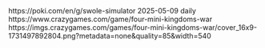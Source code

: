 <url>
    <loc>https://poki.com/en/g/swole-simulator</loc>
    <lastmod>2025-05-09</lastmod>
    <changefreq>daily</changefreq>
</url>

<url>
    <loc>https://www.crazygames.com/game/four-mini-kingdoms-war</loc>
    <image:image>
      <image:loc>https://imgs.crazygames.com/games/four-mini-kingdoms-war/cover_16x9-1731497892804.png?metadata=none&amp;quality=85&amp;width=540</image:loc>
    </image:image>
    <xhtml:link hreflang="ar" href="https://ar.crazygames.com/game/four-mini-kingdoms-war" rel="alternate"/>
    <xhtml:link hreflang="cs" href="https://www.crazygames.cz/hra/four-mini-kingdoms-war" rel="alternate"/>
    <xhtml:link hreflang="da" href="https://www.crazygames.com/dk/spil/four-mini-kingdoms-war" rel="alternate"/>
    <xhtml:link hreflang="de" href="https://de.crazygames.com/spiele/four-mini-kingdoms-war" rel="alternate"/>
    <xhtml:link hreflang="el" href="https://gr.crazygames.com/paixnidi/four-mini-kingdoms-war" rel="alternate"/>
    <xhtml:link hreflang="es" href="https://www.crazygames.com/es/juego/four-mini-kingdoms-war" rel="alternate"/>
    <xhtml:link hreflang="fi" href="https://www.crazygames.fi/peli/four-mini-kingdoms-war" rel="alternate"/>
    <xhtml:link hreflang="fr" href="https://www.crazygames.fr/jeu/four-mini-kingdoms-war" rel="alternate"/>
    <xhtml:link hreflang="hu" href="https://www.crazygames.hu/jatek/four-mini-kingdoms-war" rel="alternate"/>
    <xhtml:link hreflang="id" href="https://www.crazygames.co.id/game/four-mini-kingdoms-war" rel="alternate"/>
    <xhtml:link hreflang="it" href="https://it.crazygames.com/gioco/four-mini-kingdoms-war" rel="alternate"/>
    <xhtml:link hreflang="nb" href="https://www.crazygames.no/spill/four-mini-kingdoms-war" rel="alternate"/>
    <xhtml:link hreflang="nl" href="https://www.crazygames.nl/spel/four-mini-kingdoms-war" rel="alternate"/>
    <xhtml:link hreflang="pl" href="https://www.crazygames.pl/gra/four-mini-kingdoms-war" rel="alternate"/>
    <xhtml:link hreflang="pt" href="https://www.crazygames.com.br/jogos/four-mini-kingdoms-war" rel="alternate"/>
    <xhtml:link hreflang="ro" href="https://www.crazygames.ro/joc/four-mini-kingdoms-war" rel="alternate"/>
    <xhtml:link hreflang="ru" href="https://www.crazygames.ru/igra/four-mini-kingdoms-war" rel="alternate"/>
    <xhtml:link hreflang="sv" href="https://www.crazygames.se/spel/four-mini-kingdoms-war" rel="alternate"/>
    <xhtml:link hreflang="th" href="https://th.crazygames.com/%E0%B9%80%E0%B8%81%E0%B8%A1/four-mini-kingdoms-war" rel="alternate"/>
    <xhtml:link hreflang="tr" href="https://www.crazygames.com/tr/oyun/four-mini-kingdoms-war" rel="alternate"/>
    <xhtml:link hreflang="uk" href="https://www.crazygames.com.ua/gra/four-mini-kingdoms-war" rel="alternate"/>
    <xhtml:link hreflang="vi" href="https://vn.crazygames.com/tr%C3%B2-ch%C6%A1i/four-mini-kingdoms-war" rel="alternate"/>
    <xhtml:link hreflang="ko" href="https://www.crazygames.co.kr/%EA%B2%8C%EC%9E%84/four-mini-kingdoms-war" rel="alternate"/>
  </url>
